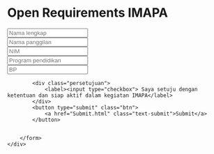 <!DOCTYPE html>
<html lang="en">

<head>
    <meta charset="UTF-8">
    <meta name="viewport" content="width=device-width, initial-scale=1.0">
    <title>Open Requirements IMAPA</title>
     </head>
     <body>
     <div class="wrapper">
        <form action="">
            <h1>Open Requirements IMAPA</h1>
            <div class="input-box">
                <input type="text" placeholder="Nama lengkap" required>
            </div>
            <div class="input-box">
                <input type="text" placeholder="Nama panggilan" required>
            </div>
            <div class="input-box">
                <input type="text" placeholder="NIM" required>
            </div>
            <div class="input-box">
                <input type="text" placeholder="Program pendidikan" required>
            </div>
            <div class="input-box">
                <input type="text" placeholder="BP" required>
            </div>

            <div class="persetujuan">
                <label><input type="checkbox"> Saya setuju dengan ketentuan dan siap aktif dalam kegiatan IMAPA</label>
            </div>
            <button type="submit" class="btn">
                <a href="Submit.html" class="text-submit">Submit</a>
            </button>


        </form>
    </div>
</body>
</html>
